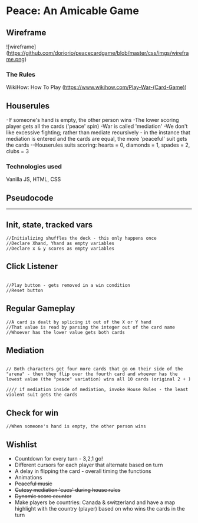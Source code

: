 # Peace: An Amicable Game


## Wireframe

![wireframe] (https://github.com/doriorio/peacecardgame/blob/master/css/imgs/wireframe.png)

### The Rules
WikiHow: How To Play (https://www.wikihow.com/Play-War-(Card-Game))
## Houserules
-If someone's hand is empty, the other person wins
-The lower scoring player gets all the cards ('peace' spin)
-War is called 'mediation'
-We don't like excessive fighting; rather than mediate recursively - in the instance that mediation is entered and the cards are equal, the more 'peaceful' suit gets the cards 
--Houserules suits scoring: hearts = 0, diamonds = 1, spades = 2, clubs = 3



### Technologies used
Vanilla JS, HTML, CSS


## Pseudocode
----

## Init, state, tracked vars

```
//Initializing shuffles the deck - this only happens once
//Declare Xhand, Yhand as empty variables
//Declare x & y scores as empty variables

```
## Click Listener
```

//Play button - gets removed in a win condition
//Reset button

```
## Regular Gameplay
``` 
//A card is dealt by splicing it out of the X or Y hand
//That value is read by parsing the integer out of the card name
//Whoever has the lower value gets both cards
``` 



## Mediation 
``` 

// Both characters get four more cards that go on their side of the "arena" - then they flip over the fourth card and whoever has the lowest value (the "peace" variation) wins all 10 cards (original 2 + )

//// if mediation inside of mediation, invoke House Rules - the least violent suit gets the cards

``` 



## Check for win
``` 
//When someone's hand is empty, the other person wins
``` 

## Wishlist
* Countdown for every turn - 3,2,1 go!
* Different cursors for each player that alternate based on turn
* A delay in flipping the card - overall timing the functions
* Animations
* <del>Peaceful music</del>
* <del>Cutesy mediation 'cues' during house rules</del>
* <del>Dynamic score counter</del>
* Make players be countries: Canada & switzerland and have a map highlight with the country (player) based on who wins the cards in the turn

